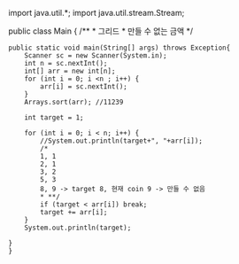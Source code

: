 
import java.util.*;
import java.util.stream.Stream;


public class Main {
    /**
     * 그리드
     * 만들 수 없는 금액
     */

    public static void main(String[] args) throws Exception{
        Scanner sc = new Scanner(System.in);
        int n = sc.nextInt();
        int[] arr = new int[n];
        for (int i = 0; i <n ; i++) {
            arr[i] = sc.nextInt();
        }
        Arrays.sort(arr); //11239

        int target = 1;

        for (int i = 0; i < n; i++) {
            //System.out.println(target+", "+arr[i]);
            /*
            1, 1
            2, 1
            3, 2
            5, 3
            8, 9 -> target 8, 현재 coin 9 -> 만들 수 없음
            * **/
            if (target < arr[i]) break;
            target += arr[i];
        }
        System.out.println(target);

    }
    }
